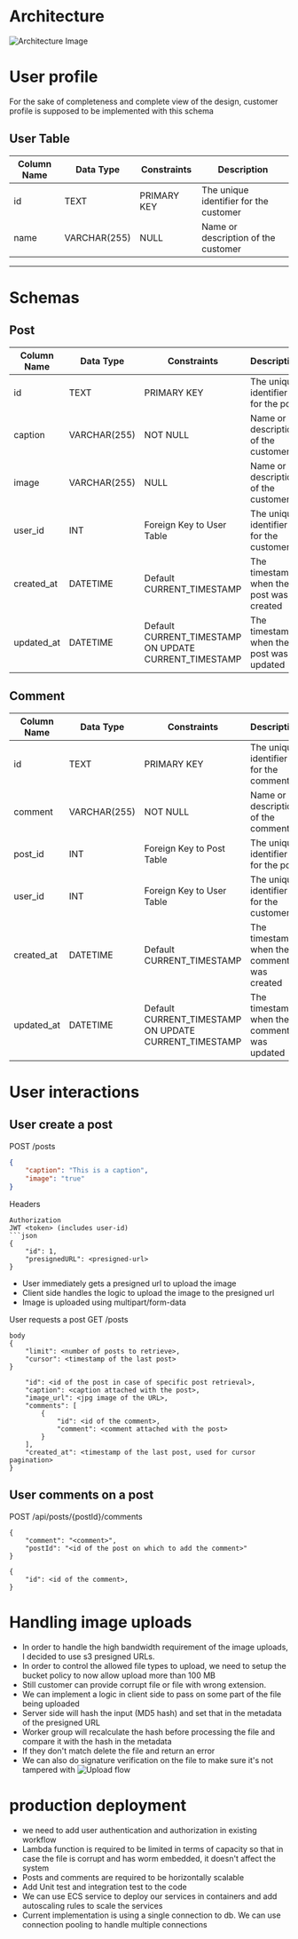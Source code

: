 # Architecture
![Architecture Image](https://github.com/user-attachments/assets/3cc5ffaf-363b-4ffb-a379-406e2a92bc8e)





# User profile
For the sake of completeness and complete view of the design, customer profile is supposed to be implemented with this schema

## User Table

| Column Name      | Data Type    | Constraints                | Description                        |
|------------------|--------------|----------------------------|------------------------------------|
| id               | TEXT         | PRIMARY KEY   | The unique identifier for the customer |
| name          | VARCHAR(255) | NULL                   | Name or description of the customer |

-------------------

# Schemas

## Post
| Column Name | Data Type    | Constraints                 | Description                             |
|-------------|--------------|-----------------------------|-----------------------------------------|
| id          | TEXT          | PRIMARY KEY    | The unique identifier for the post      |
| caption     | VARCHAR(255) | NOT NULL                    | Name or description of the customer     |
| image       | VARCHAR(255) | NULL                        | Name or description of the customer     |
| user_id     | INT          | Foreign Key to User Table   | The unique identifier for the customer  |
| created_at  | DATETIME          | Default CURRENT_TIMESTAMP   | The timestamp when the post was created |
| updated_at  | DATETIME          | Default CURRENT_TIMESTAMP ON  UPDATE CURRENT_TIMESTAMP | The timestamp when the post was updated |

## Comment
| Column Name | Data Type    | Constraints                                            | Description                             |
|-------------|--------------|--------------------------------------------------------|-----------------------------------------|
| id          | TEXT         | PRIMARY KEY                                            | The unique identifier for the comment   |
| comment     | VARCHAR(255) | NOT NULL                                               | Name or description of the comment      |
| post_id     | INT          | Foreign Key to Post Table                              | The unique identifier for the post      |
| user_id     | INT          | Foreign Key to User Table                              | The unique identifier for the customer  |
| created_at  | DATETIME     | Default CURRENT_TIMESTAMP                              | The timestamp when the comment was created |
| updated_at  | DATETIME     | Default CURRENT_TIMESTAMP ON  UPDATE CURRENT_TIMESTAMP | The timestamp when the comment was updated |


# User interactions
## User create a post
POST /posts
```json
{
    "caption": "This is a caption",
    "image": "true"
}
```
Headers
```headers
Authorization
JWT <token> (includes user-id)
```json
{
    "id": 1,
    "presignedURL": <presigned-url>
}
```
* User immediately gets a presigned url to upload the image
* Client side handles the logic to upload the image to the presigned url
* Image is uploaded using multipart/form-data

User requests a post
GET /posts
```request
body
{
    "limit": <number of posts to retrieve>,
    "cursor": <timestamp of the last post>
}
```
```response
    "id": <id of the post in case of specific post retrieval>,
    "caption": <caption attached with the post>,
    "image_url": <jpg image of the URL>,
    "comments": [
        {
            "id": <id of the comment>,
            "comment": <comment attached with the post>
        }
    ],
    "created_at": <timestamp of the last post, used for cursor pagination>
}
```

## User comments on a post
POST /api/posts/{postId}/comments
```request
{
    "comment": "<comment>",
    "postId": "<id of the post on which to add the comment>"
}
```
```response
{
    "id": <id of the comment>,
}
```

# Handling image uploads
* In order to handle the high bandwidth requirement of the image uploads, I decided to use s3 presigned URLs.
* In order to control the allowed file types to upload, we need to setup the bucket policy to now allow upload more than 100 MB
* Still customer can provide corrupt file or file with wrong extension.
* We can implement a logic in client side to pass on some part of the file being uploaded
* Server side will hash the input (MD5 hash) and set that in the metadata of the presigned URL
* Worker group will recalculate the hash before processing the file and compare it with the hash in the metadata
* If they don't match delete the file and return an error
* We can also do signature verification on the file to make sure it's not tampered with
![Upload flow](https://github.com/user-attachments/assets/c024c586-550e-4ce8-b049-210048b4ec7c)

  

# production deployment
* we need to add user authentication and authorization in existing workflow
* Lambda function is required to be limited in terms of capacity so that in case the file is corrupt and has worm embedded, it doesn't affect the system
* Posts and comments are required to be horizontally scalable
* Add Unit test and integration test to the code
* We can use ECS service to deploy our services in containers and add autoscaling rules to scale the services
* Current implementation is using a single connection to db. We can use connection pooling to handle multiple connections 


